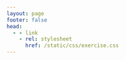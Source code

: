 ```yaml
---
layout: page
footer: false
head:
  - - link
    - rel: stylesheet
      href: /static/css/exercise.css
---
```


<script setup>
import Exercise from '../components/Exercise.vue'

const exData = {
  subject: '下列哪种说法是错误的？',
  options: [
    {label: '除字典类型外，所有标准对象均可以用于布尔测试', answer: true},
    {label: '空字符串的布尔值是False'},
    {label: '空列表对象的布尔值是False'},
    {label: '值为0的任何数字对象的布尔值是False'},
  ],
  tags: ['语法', '布尔类型', 'bool'],
}
</script>

<Exercise :exData="exData" />
